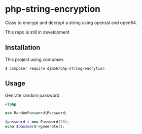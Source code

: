 # php-string-encryption
Class to encrypt and decrypt a string using openssl and open64.

This repo is still in development
## Installation
This project using composer.
```
$ composer require djm56/php-string-encrytion
```
## Usage
Genrate random password.
```php
<?php

use RandomPassword\Password;

$password = new Password(10);
echo $password->generate();
```